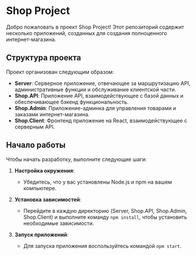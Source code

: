 # Shop Project

Добро пожаловать в проект Shop Project! Этот репозиторий содержит несколько приложений, созданных для создания полноценного интернет-магазина.

## Структура проекта

Проект организован следующим образом:

- **Server**: Серверное приложение, отвечающее за маршрутизацию API, административные функции и обслуживание клиентской части.
- **Shop.API**: Приложение API, взаимодействующее с базой данных и обеспечивающее бэкенд функциональность.
- **Shop.Admin**: Приложение-админка для управления товарами и заказами интернет-магазина.
- **Shop.Client**: Фронтенд приложение на React, взаимодействующее с серверным API.

## Начало работы

Чтобы начать разработку, выполните следующие шаги:

1. **Настройка окружения**:
   - Убедитесь, что у вас установлены Node.js и npm на вашем компьютере.

2. **Установка зависимостей**:
   - Перейдите в каждую директорию (Server, Shop.API, Shop.Admin, Shop.Client) и выполните команду `npm install`, чтобы установить необходимые зависимости.

3. **Запуск приложений**:
   - Для запуска приложения воспользуйтесь командой `npm start`.
